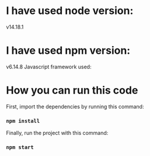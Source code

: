 # I have used node version:
v14.18.1
# I have used npm version:
v6.14.8
Javascript framework used:



# How you can run this code


First, import the dependencies by running this command:

### `npm install`

Finally, run the project with this command:

### `npm start`

